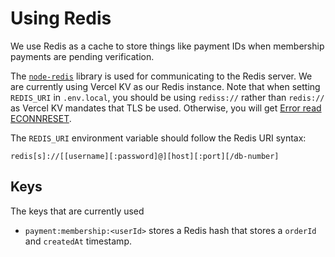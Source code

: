 # Using Redis

We use Redis as a cache to store things like payment IDs when membership payments are pending verification.

The [`node-redis`](https://www.npmjs.com/package/redis) library is used for communicating to the Redis server. We are currently using Vercel KV as our Redis instance. Note that when setting `REDIS_URI` in `.env.local`, you should be using `rediss://` rather than `redis://` as Vercel KV mandates that TLS be used. Otherwise, you will get [Error read ECONNRESET](https://vercel.com/docs/storage/vercel-kv/vercel-kv-error-codes#error-read-econnreset).

The `REDIS_URI` environment variable should follow the Redis URI syntax:

```
redis[s]://[[username][:password]@][host][:port][/db-number]
```

## Keys

The keys that are currently used

-   `payment:membership:<userId>` stores a Redis hash that stores a `orderId` and `createdAt` timestamp.
